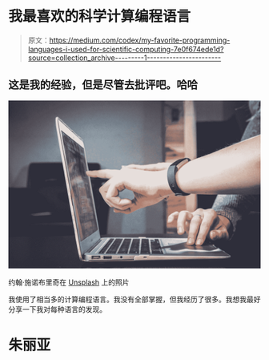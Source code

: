 # 我最喜欢的科学计算编程语言

> 原文：<https://medium.com/codex/my-favorite-programming-languages-i-used-for-scientific-computing-7e0f674ede1d?source=collection_archive---------1----------------------->

## 这是我的经验，但是尽管去批评吧。哈哈

![](img/0cc5256878eae1b3312f15c5f1f9ad6c.png)

约翰·施诺布里奇在 [Unsplash](https://unsplash.com?utm_source=medium&utm_medium=referral) 上的照片

我使用了相当多的计算编程语言。我没有全部掌握，但我经历了很多。我想我最好分享一下我对每种语言的发现。

# **朱丽亚**